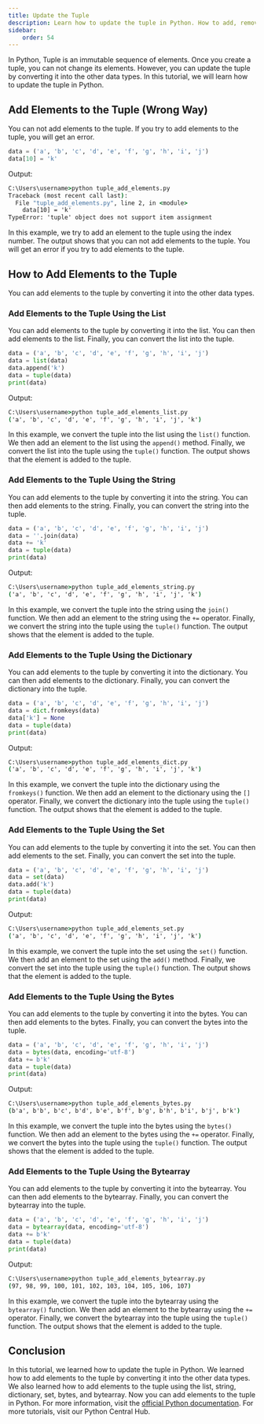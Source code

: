 ```yaml
---
title: Update the Tuple
description: Learn how to update the tuple in Python. How to add, remove, and replace the elements of the tuple. How to convert the tuple into the list and vice versa. How to convert the tuple into the string and vice versa. How to convert the tuple into the dictionary and vice versa. How to convert the tuple into the set and vice versa.  How to convert the tuple into the array and vice versa. How to convert the tuple into the bytes and vice versa. How to convert the tuple into the bytearray and vice versa. How to convert the tuple into the memoryview and vice versa.
sidebar: 
    order: 54
---
```


In Python, Tuple is an immutable sequence of elements. Once you create a tuple, you can not change its elements. However, you can update the tuple by converting it into the other data types. In this tutorial, we will learn how to update the tuple in Python.


<!-- ```python title="tuple_index.py" showLineNumbers{1} {1-5}
data = ('a', 'b', 'c', 'd', 'e', 'f', 'g', 'h', 'i', 'j')
print(data[0])
print(data[1])
print(data[2])
print(data[3])
```

Output:

```cmd title="command" showLineNumbers{1} {2-5}
C:\Users\username>python tuple_index.py
a
b
c
d
```

In this example, we declare a tuple and assign it to the variable `data`. We then print the tuple elements using the index number. The output shows that the tuple elements are accessed using the index number. -->


## Add Elements to the Tuple (Wrong Way)
You can not add elements to the tuple. If you try to add elements to the tuple, you will get an error.

```python title="tuple_add_elements.py" showLineNumbers{1} {1-3}
data = ('a', 'b', 'c', 'd', 'e', 'f', 'g', 'h', 'i', 'j')
data[10] = 'k'
```

Output:

```cmd title="command" showLineNumbers{1} {2-7}
C:\Users\username>python tuple_add_elements.py
Traceback (most recent call last):
  File "tuple_add_elements.py", line 2, in <module>
    data[10] = 'k'
TypeError: 'tuple' object does not support item assignment
```

In this example, we try to add an element to the tuple using the index number. The output shows that you can not add elements to the tuple. You will get an error if you try to add elements to the tuple.

## How to Add Elements to the Tuple
You can add elements to the tuple by converting it into the other data types.

### Add Elements to the Tuple Using the List
You can add elements to the tuple by converting it into the list. You can then add elements to the list. Finally, you can convert the list into the tuple.

```python title="tuple_add_elements_list.py" showLineNumbers{1} {1-6}
data = ('a', 'b', 'c', 'd', 'e', 'f', 'g', 'h', 'i', 'j')
data = list(data)
data.append('k')
data = tuple(data)
print(data)
```

Output:

```cmd title="command" showLineNumbers{1} {2}
C:\Users\username>python tuple_add_elements_list.py
('a', 'b', 'c', 'd', 'e', 'f', 'g', 'h', 'i', 'j', 'k')
```

In this example, we convert the tuple into the list using the `list()` function. We then add an element to the list using the `append()` method. Finally, we convert the list into the tuple using the `tuple()` function. The output shows that the element is added to the tuple.

### Add Elements to the Tuple Using the String
You can add elements to the tuple by converting it into the string. You can then add elements to the string. Finally, you can convert the string into the tuple.

```python title="tuple_add_elements_string.py" showLineNumbers{1} {1-6}
data = ('a', 'b', 'c', 'd', 'e', 'f', 'g', 'h', 'i', 'j')
data = ''.join(data)
data += 'k'
data = tuple(data)
print(data)
```

Output:

```cmd title="command" showLineNumbers{1} {2}
C:\Users\username>python tuple_add_elements_string.py
('a', 'b', 'c', 'd', 'e', 'f', 'g', 'h', 'i', 'j', 'k')
```

In this example, we convert the tuple into the string using the `join()` function. We then add an element to the string using the `+=` operator. Finally, we convert the string into the tuple using the `tuple()` function. The output shows that the element is added to the tuple.

### Add Elements to the Tuple Using the Dictionary
You can add elements to the tuple by converting it into the dictionary. You can then add elements to the dictionary. Finally, you can convert the dictionary into the tuple.

```python title="tuple_add_elements_dict.py" showLineNumbers{1} {1-6}
data = ('a', 'b', 'c', 'd', 'e', 'f', 'g', 'h', 'i', 'j')
data = dict.fromkeys(data)
data['k'] = None
data = tuple(data)
print(data)
```

Output:

```cmd title="command" showLineNumbers{1} {2}
C:\Users\username>python tuple_add_elements_dict.py
('a', 'b', 'c', 'd', 'e', 'f', 'g', 'h', 'i', 'j', 'k')
```

In this example, we convert the tuple into the dictionary using the `fromkeys()` function. We then add an element to the dictionary using the `[]` operator. Finally, we convert the dictionary into the tuple using the `tuple()` function. The output shows that the element is added to the tuple.

### Add Elements to the Tuple Using the Set
You can add elements to the tuple by converting it into the set. You can then add elements to the set. Finally, you can convert the set into the tuple.

```python title="tuple_add_elements_set.py" showLineNumbers{1} {1-6}
data = ('a', 'b', 'c', 'd', 'e', 'f', 'g', 'h', 'i', 'j')
data = set(data)
data.add('k')
data = tuple(data)
print(data)
```

Output:

```cmd title="command" showLineNumbers{1} {2}
C:\Users\username>python tuple_add_elements_set.py
('a', 'b', 'c', 'd', 'e', 'f', 'g', 'h', 'i', 'j', 'k')
```

In this example, we convert the tuple into the set using the `set()` function. We then add an element to the set using the `add()` method. Finally, we convert the set into the tuple using the `tuple()` function. The output shows that the element is added to the tuple.

### Add Elements to the Tuple Using the Bytes
You can add elements to the tuple by converting it into the bytes. You can then add elements to the bytes. Finally, you can convert the bytes into the tuple.

```python title="tuple_add_elements_bytes.py" showLineNumbers{1} {1-6}
data = ('a', 'b', 'c', 'd', 'e', 'f', 'g', 'h', 'i', 'j')
data = bytes(data, encoding='utf-8')
data += b'k'
data = tuple(data)
print(data)
```

Output:

```cmd title="command" showLineNumbers{1} {2}
C:\Users\username>python tuple_add_elements_bytes.py
(b'a', b'b', b'c', b'd', b'e', b'f', b'g', b'h', b'i', b'j', b'k')
```

In this example, we convert the tuple into the bytes using the `bytes()` function. We then add an element to the bytes using the `+=` operator. Finally, we convert the bytes into the tuple using the `tuple()` function. The output shows that the element is added to the tuple.

### Add Elements to the Tuple Using the Bytearray
You can add elements to the tuple by converting it into the bytearray. You can then add elements to the bytearray. Finally, you can convert the bytearray into the tuple.

```python title="tuple_add_elements_bytearray.py" showLineNumbers{1} {1-6}
data = ('a', 'b', 'c', 'd', 'e', 'f', 'g', 'h', 'i', 'j')
data = bytearray(data, encoding='utf-8')
data += b'k'
data = tuple(data)
print(data)
```

Output:

```cmd title="command" showLineNumbers{1} {2}
C:\Users\username>python tuple_add_elements_bytearray.py
(97, 98, 99, 100, 101, 102, 103, 104, 105, 106, 107)
```

In this example, we convert the tuple into the bytearray using the `bytearray()` function. We then add an element to the bytearray using the `+=` operator. Finally, we convert the bytearray into the tuple using the `tuple()` function. The output shows that the element is added to the tuple.

## Conclusion
In this tutorial, we learned how to update the tuple in Python. We learned how to add elements to the tuple by converting it into the other data types. We also learned how to add elements to the tuple using the list, string, dictionary, set, bytes, and bytearray. Now you can add elements to the tuple in Python. For more information, visit the [official Python documentation](https://docs.python.org/3/tutorial/datastructures.html#tuples-and-sequences). For more tutorials, visit our Python Central Hub.